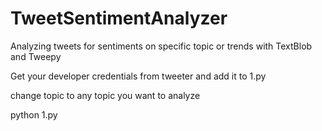 # TweetSentimentAnalyzer
Analyzing tweets for sentiments on specific topic or trends with TextBlob and Tweepy


Get your developer credentials from tweeter and add it to 1.py

change topic to any topic you want to analyze

python 1.py
